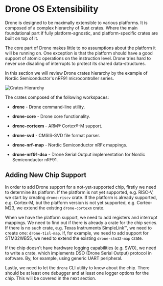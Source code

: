 # Drone OS Extensibility

Drone is designed to be maximally extensible to various platforms. It is
composed of a complex hierarchy of Rust crates. Where the main foundational part
if fully platform-agnostic, and platform-specific crates are built on top of it.

The core part of Drone makes little to no assumptions about the platform it will
be running on. One exception is that the platform should have a good support of
atomic operations on the instruction level. Drone tries hard to never use
disabling of interrupts to protect its shared data-structures.

In this section we will review Drone crates hierarchy by the example of Nordic
Semiconductor's nRF91 microcontroller series.

![Crates Hierarchy](../assets/crates-hierarchy.svg)

The crates composed of the following workspaces:

* **drone** - Drone command-line utility.

* **drone-core** - Drone core functionality.

* **drone-cortexm** - ARM® Cortex®-M support.

* **drone-svd** - CMSIS-SVD file format parser.

* **drone-nrf-map** - Nordic Semiconductor nRFx mappings.

* **drone-nrf91-dso** - Drone Serial Output implementation for Nordic
  Semiconductor nRF91.

## Adding New Chip Support

In order to add Drone support for a not-yet-supported chip, firstly we need to
determine its platform. If the platform is not yet supported, e.g. RISC-V, we
start by creating `drone-riscv` crate. If the platform is already supported,
e.g. Cortex-M, but the platform version is not yet supported, e.g. Cortex-M23,
we extend the existing `drone-cortexm` crate.

When we have the platform support, we need to add registers and interrupt
mappings. We need to find out if there is already a crate for the chip
series. If there is no such crate, e.g. Texas Instruments SimpleLink™, we need
to create one: `drone-tisl-map`. If, for example, we need to add support for
STM32WB55, we need to extend the existing `drone-stm32-map` crate.

If the chip doesn't have hardware logging capabilities (e.g. SWO), we need to
write a crate, which implements DSO (Drone Serial Output) protocol in
software. By, for example, using generic UART peripheral.

Lastly, we need to let the `drone` CLI utility to know about the chip. There
should be at least one debugger and at least one logger options for the
chip. This will be covered in the next section.
